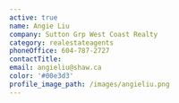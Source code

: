 ```yaml
---
active: true
name: Angie Liu
company: Sutton Grp West Coast Realty
category: realestateagents
phoneOffice: 604-787-2727
contactTitle:
email: angieliu@shaw.ca
color: '#00e3d3'
profile_image_path: /images/angieliu.png
---
```



